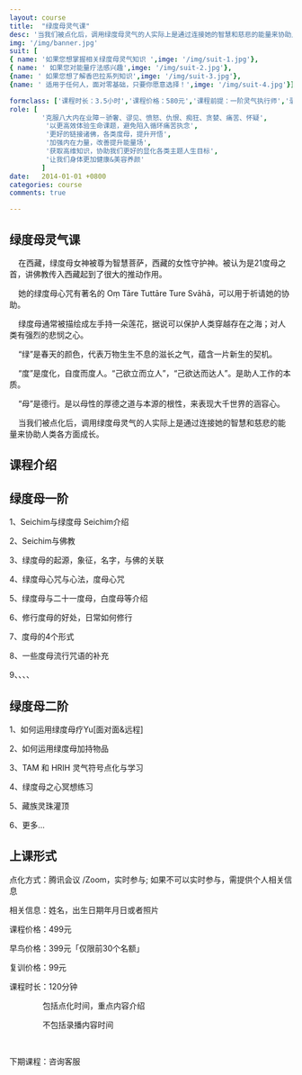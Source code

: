 ```yaml
---
layout: course
title:  "绿度母灵气课"
desc: '当我们被点化后，调用绿度母灵气的人实际上是通过连接她的智慧和慈悲的能量来协助人类各方面成长'
img: '/img/banner.jpg'
suit: [
{ name: '如果您想掌握相关绿度母灵气知识 ',imge: '/img/suit-1.jpg'},
{ name: ' 如果您对能量疗法感兴趣',imge: '/img/suit-2.jpg'},
{name: ' 如果您想了解香巴拉系列知识',imge: '/img/suit-3.jpg'},
{name: ' 适用于任何人，面对零基础，只要你愿意选择！',imge: '/img/suit-4.jpg'}]

formclass: ['课程时长：3.5小时','课程价格：580元','课程前提：一阶灵气执行师','录播课程，随时报名']
role: [
        '克服八大内在业障－骄奢、谬见、愤怒、仇恨、痴狂、贪婪、痛苦、怀疑',
         '以更高效体验生命课题，避免陷入循环痛苦执念',
         '更好的链接诸佛，各类度母，提升开悟',
         '加强内在力量，改善提升能量场',
         '获取高维知识，协助我们更好的显化各类主题人生目标',
         '让我们身体更加健康&美容养颜'
        ]
date:   2014-01-01 +0800
categories: course
comments: true

---
```

<h2>绿度母灵气课</h2>

    在西藏，绿度母女神被尊为智慧菩萨，西藏的女性守护神。被认为是21度母之首，讲佛教传入西藏起到了很大的推动作用。

    她的绿度母心咒有著名的 Oṃ Tāre Tuttāre Ture Svāhā，可以用于祈请她的协助。

    绿度母通常被描绘成左手持一朵莲花，据说可以保护人类穿越存在之海；对人类有强烈的悲悯之心。

    “绿”是春天的颜色，代表万物生生不息的滋长之气，蕴含一片新生的契机。

    “度”是度化，自度而度人。“己欲立而立人”，“己欲达而达人”。是助人工作的本质。

    “母”是德行。是以母性的厚德之道与本源的根性，来表现大千世界的涵容心。

    当我们被点化后，调用绿度母灵气的人实际上是通过连接她的智慧和慈悲的能量来协助人类各方面成长。




<h2>课程介绍</h2>

<h2>绿度母一阶</h2>

1、Seichim与绿度母 Seichim介绍

2、Seichim与佛教

3、绿度母的起源，象征，名字，与佛的关联

4、绿度母心咒与心法，度母心咒

5、绿度母与二十一度母，白度母等介绍

6、修行度母的好处，日常如何修行

7、度母的4个形式

8、一些度母流行咒语的补充

9、、、、




<h2>绿度母二阶</h2>

1、如何运用绿度母疗Yu[面对面&远程]

2、如何运用绿度母加持物品

3、TAM 和 HRIH 灵气符号点化与学习

4、绿度母之心冥想练习

5、藏族灵珠灌顶

6、更多...





<h2>上课形式</h2>


点化方式：腾讯会议 /Zoom，实时参与; 如果不可以实时参与，需提供个人相关信息

相关信息：姓名，出生日期年月日或者照片       

课程价格：499元

早鸟价格：399元「仅限前30个名额」

复训价格：99元

课程时长：120分钟

               包括点化时间，重点内容介绍

               不包括录播内容时间

               

下期课程：咨询客服





